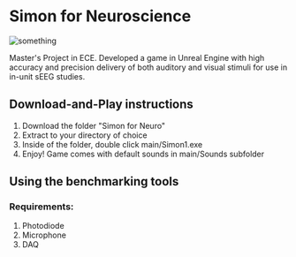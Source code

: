 # Simon for Neuroscience

![something](https://imgur.com/a/L7ex5tP)

Master's Project in ECE. Developed a game in Unreal Engine with high accuracy and precision delivery of both auditory and visual stimuli for use in in-unit sEEG studies.

## Download-and-Play instructions

1. Download the folder "Simon for Neuro"
2. Extract to your directory of choice
3. Inside of the folder, double click main/Simon1.exe
4. Enjoy! Game comes with default sounds in main/Sounds subfolder

## Using the benchmarking tools
### Requirements:
1. Photodiode
2. Microphone
3. DAQ
